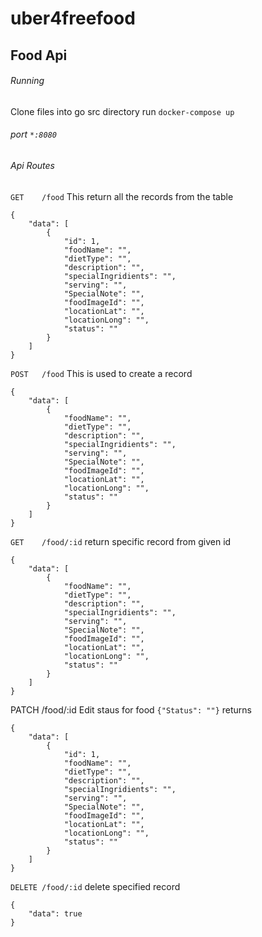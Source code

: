 # uber4freefood

## Food Api

###### Running

Clone files into go src directory
run `docker-compose up`

###### port `*:8080`

###### Api Routes

`GET    /food`
This return all the records from the table

```
{
    "data": [
        {
            "id": 1,
            "foodName": "",
            "dietType": "",
            "description": "",
            "specialIngridients": "",
            "serving": "",
            "SpecialNote": "",
            "foodImageId": "",
            "locationLat": "",
            "locationLong": "",
            "status": ""
        }
    ]
}
```

`POST   /food`
This is used to create a record

```
{
    "data": [
        {
            "foodName": "",
            "dietType": "",
            "description": "",
            "specialIngridients": "",
            "serving": "",
            "SpecialNote": "",
            "foodImageId": "",
            "locationLat": "",
            "locationLong": "",
            "status": ""
        }
    ]
}
```

`GET    /food/:id`
return specific record from given id

```
{
    "data": [
        {
            "foodName": "",
            "dietType": "",
            "description": "",
            "specialIngridients": "",
            "serving": "",
            "SpecialNote": "",
            "foodImageId": "",
            "locationLat": "",
            "locationLong": "",
            "status": ""
        }
    ]
}
```

PATCH /food/:id
Edit staus for food
`{"Status": ""}`
returns

```
{
    "data": [
        {
            "id": 1,
            "foodName": "",
            "dietType": "",
            "description": "",
            "specialIngridients": "",
            "serving": "",
            "SpecialNote": "",
            "foodImageId": "",
            "locationLat": "",
            "locationLong": "",
            "status": ""
        }
    ]
}
```

`DELETE /food/:id`
delete specified record

```
{
    "data": true
}
```
